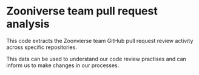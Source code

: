 # Zooniverse team pull request analysis

This code extracts the Zoonvierse team GitHub pull request review activity across specific repositories.

This data can be used to understand our code review practises and can inform us to make changes in our processes.
